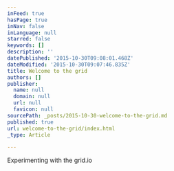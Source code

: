 ```yaml
---
inFeed: true
hasPage: true
inNav: false
inLanguage: null
starred: false
keywords: []
description: ''
datePublished: '2015-10-30T09:08:01.468Z'
dateModified: '2015-10-30T09:07:46.835Z'
title: Welcome to the grid
authors: []
publisher:
  name: null
  domain: null
  url: null
  favicon: null
sourcePath: _posts/2015-10-30-welcome-to-the-grid.md
published: true
url: welcome-to-the-grid/index.html
_type: Article

---
```

Experimenting with the grid.io